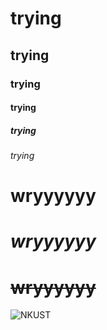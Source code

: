 # trying
## trying
### trying
#### trying
##### trying
###### trying
# **wryyyyyy**
# *wryyyyyy*
# ~~wryyyyyy~~
![NKUST](nkust.jpg "高科大")
